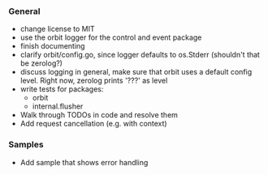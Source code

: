 ### General
- change license to MIT
- use the orbit logger for the control and event package
- finish documenting
- clarify orbit/config.go, since logger defaults to os.Stderr (shouldn't that be zerolog?)
- discuss logging in general, make sure that orbit uses a default config level. Right now, zerolog prints '???' as level
- write tests for packages:
  - orbit
  - internal.flusher
- Walk through TODOs in code and resolve them
- Add request cancellation (e.g. with context)

### Samples 
- Add sample that shows error handling